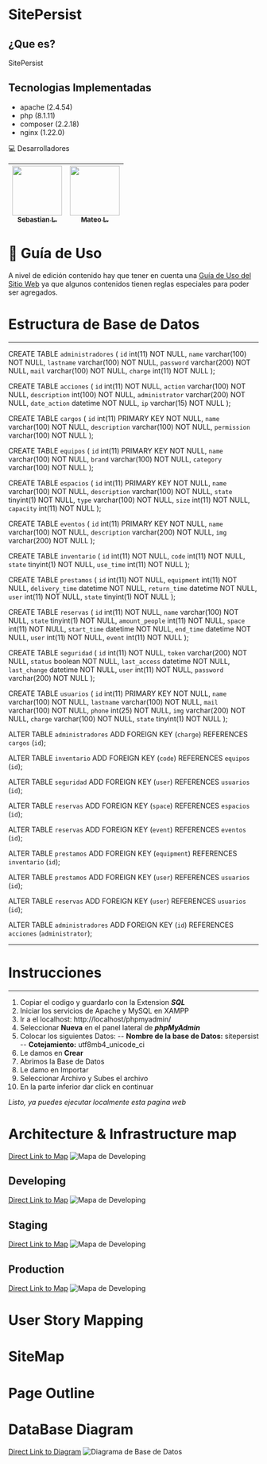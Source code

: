 # SitePersist

## ¿Que es?

SitePersist

## Tecnologias Implementadas

- apache (2.4.54)
- php (8.1.11)
- composer (2.2.18)
- nginx (1.22.0)

💻 Desarrolladores

| [<img src="https://avatars.githubusercontent.com/u/100486485?=4" width="100px;"/><br /><sub><b>Sebastian L.</b></sub>](https://github.com/SebastianLopezOsorno-SENA) | [<img src="https://avatars.githubusercontent.com/u/103140681?v=4" width="100px;"/><br /><sub><b>Mateo L.</b></sub>](https://github.com/Matthew1403) |
| :---------------------------------------------------------------------------------------------------------------------------------------------------------------------------: | :----------------------------------------------------------------------------------------------------------------------------------------------------------: |

# 📑 Guía de Uso

A nivel de edición contenido hay que tener en cuenta una [Guía de Uso del Sitio Web](./docs/GUIA.md) ya que algunos contenidos tienen reglas especiales para poder ser agregados.

# Estructura de Base de Datos
---

CREATE TABLE `administradores` (
  `id` int(11) NOT NULL,
  `name` varchar(100) NOT NULL,
  `lastname` varchar(100) NOT NULL,
  `password` varchar(200) NOT NULL,
  `mail` varchar(100) NOT NULL,
  `charge` int(11) NOT NULL
);

CREATE TABLE `acciones` (
  `id` int(11) NOT NULL,
  `action` varchar(100) NOT NULL,
  `description` int(100) NOT NULL,
  `administrator` varchar(200) NOT NULL,
  `date_action` datetime NOT NULL,
  `ip` varchar(15) NOT NULL
);

CREATE TABLE `cargos` (
  `id` int(11) PRIMARY KEY NOT NULL,
  `name` varchar(100) NOT NULL,
  `description` varchar(100) NOT NULL,
  `permission` varchar(100) NOT NULL
);

CREATE TABLE `equipos` (
  `id` int(11) PRIMARY KEY NOT NULL,
  `name` varchar(100) NOT NULL,
  `brand` varchar(100) NOT NULL,
  `category` varchar(100) NOT NULL
);

CREATE TABLE `espacios` (
  `id` int(11) PRIMARY KEY NOT NULL,
  `name` varchar(100) NOT NULL,
  `description` varchar(100) NOT NULL,
  `state` tinyint(1) NOT NULL,
  `type` varchar(100) NOT NULL,
  `size` int(11) NOT NULL,
  `capacity` int(11) NOT NULL
);

CREATE TABLE `eventos` (
  `id` int(11) PRIMARY KEY NOT NULL,
  `name` varchar(100) NOT NULL,
  `description` varchar(200) NOT NULL,
  `img` varchar(200) NOT NULL
);

CREATE TABLE `inventario` (
  `id` int(11) NOT NULL,
  `code` int(11) NOT NULL,
  `state` tinyint(1) NOT NULL,
  `use_time` int(11) NOT NULL
);

CREATE TABLE `prestamos` (
  `id` int(11) NOT NULL,
  `equipment` int(11) NOT NULL,
  `delivery_time` datetime NOT NULL,
  `return_time` datetime NOT NULL,
  `user` int(11) NOT NULL,
  `state` tinyint(1) NOT NULL
);

CREATE TABLE `reservas` (
  `id` int(11) NOT NULL,
  `name` varchar(100) NOT NULL,
  `state` tinyint(1) NOT NULL,
  `amount_people` int(11) NOT NULL,
  `space` int(11) NOT NULL,
  `start_time` datetime NOT NULL,
  `end_time` datetime NOT NULL,
  `user` int(11) NOT NULL,
  `event` int(11) NOT NULL
);

CREATE TABLE `seguridad` (
  `id` int(11) NOT NULL,
  `token` varchar(200) NOT NULL,
  `status` boolean NOT NULL,
  `last_access` datetime NOT NULL,
  `last_change` datetime NOT NULL,
  `user` int(11) NOT NULL,
  `password` varchar(200) NOT NULL
);

CREATE TABLE `usuarios` (
  `id` int(11) PRIMARY KEY NOT NULL,
  `name` varchar(100) NOT NULL,
  `lastname` varchar(100) NOT NULL,
  `mail` varchar(100) NOT NULL,
  `phone` int(25) NOT NULL,
  `img` varchar(200) NOT NULL,
  `charge` varchar(100) NOT NULL,
  `state` tinyint(1) NOT NULL
);

ALTER TABLE `administradores` ADD FOREIGN KEY (`charge`) REFERENCES `cargos` (`id`);

ALTER TABLE `inventario` ADD FOREIGN KEY (`code`) REFERENCES `equipos` (`id`);

ALTER TABLE `seguridad` ADD FOREIGN KEY (`user`) REFERENCES `usuarios` (`id`);

ALTER TABLE `reservas` ADD FOREIGN KEY (`space`) REFERENCES `espacios` (`id`);

ALTER TABLE `reservas` ADD FOREIGN KEY (`event`) REFERENCES `eventos` (`id`);

ALTER TABLE `prestamos` ADD FOREIGN KEY (`equipment`) REFERENCES `inventario` (`id`);

ALTER TABLE `prestamos` ADD FOREIGN KEY (`user`) REFERENCES `usuarios` (`id`);

ALTER TABLE `reservas` ADD FOREIGN KEY (`user`) REFERENCES `usuarios` (`id`);

ALTER TABLE `administradores` ADD FOREIGN KEY (`id`) REFERENCES `acciones` (`administrator`);

---

# Instrucciones
---

 1. Copiar el codigo y guardarlo con la Extension ***SQL***
 2. Iniciar los servicios de Apache y MySQL en XAMPP
 3. Ir a el localhost: http://localhost/phpmyadmin/
 4. Seleccionar **Nueva** en el panel lateral de ***phpMyAdmin***
 5. Colocar los siguientes Datos: 
--		       **Nombre de la base de Datos:** sitepersist
--		       **Cotejamiento:** utf8mb4_unicode_ci
 5. Le damos en **Crear**
 6. Abrimos la Base de Datos
 7. Le damo en Importar
 8. Seleccionar Archivo y Subes el archivo
 9. En la parte inferior dar click en continuar
 
 *Listo, ya puedes ejecutar localmente esta pagina web*


# Architecture & Infrastructure map

[Direct Link to Map](https://lucid.app/publicSegments/view/89f254ef-faee-44d4-a3f1-924dc2c5434d/image.png)
![Mapa de Developing](/docs/general.png)

## Developing

[Direct Link to Map](https://lucid.app/publicSegments/view/275ec419-eb6e-4f41-bf58-8ddff551e644/image.png)
![Mapa de Developing](/docs/developing.png)

## Staging

[Direct Link to Map](https://lucid.app/publicSegments/view/275ec419-eb6e-4f41-bf58-8ddff551e644/image.png)
![Mapa de Developing](/docs/developing.png)

## Production

[Direct Link to Map](https://lucid.app/publicSegments/view/275ec419-eb6e-4f41-bf58-8ddff551e644/image.png)
![Mapa de Developing](/docs/developing.png)

# User Story Mapping

# SiteMap

# Page Outline

# DataBase Diagram

[Direct Link to Diagram](https://dbdiagram.io/embed/634f6f5a4709410195902535)
![Diagrama de Base de Datos](/docs/diagram.png)

